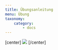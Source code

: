 ```yaml
---
title: Übungsanleitung
menu: Übung
taxonomy:
    category:
        - docs
---
```

[center]
![](/images/exercise.png?resize=200,200)
[/center]
